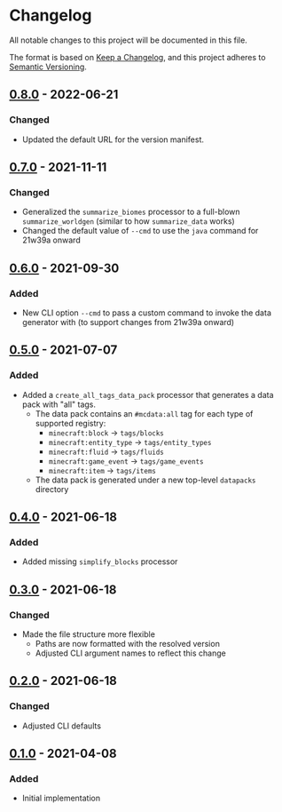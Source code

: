 # Changelog

All notable changes to this project will be documented in this file.

The format is based on [Keep a Changelog](https://keepachangelog.com/en/1.0.0/), and this project adheres to [Semantic Versioning](https://semver.org/spec/v2.0.0.html).

## [0.8.0] - 2022-06-21

### Changed

- Updated the default URL for the version manifest.

## [0.7.0] - 2021-11-11

### Changed

- Generalized the `summarize_biomes` processor to a full-blown `summarize_worldgen` (similar to how `summarize_data` works)
- Changed the default value of `--cmd` to use the `java` command for 21w39a onward

## [0.6.0] - 2021-09-30

### Added

- New CLI option `--cmd` to pass a custom command to invoke the data generator with (to support changes from 21w39a onward)

## [0.5.0] - 2021-07-07

### Added

- Added a `create_all_tags_data_pack` processor that generates a data pack with "all" tags.
  - The data pack contains an `#mcdata:all` tag for each type of supported registry:
    - `minecraft:block` -> `tags/blocks`
    - `minecraft:entity_type` -> `tags/entity_types`
    - `minecraft:fluid` -> `tags/fluids`
    - `minecraft:game_event` -> `tags/game_events`
    - `minecraft:item` -> `tags/items`
  - The data pack is generated under a new top-level `datapacks` directory

## [0.4.0] - 2021-06-18

### Added

- Added missing `simplify_blocks` processor

## [0.3.0] - 2021-06-18

### Changed

- Made the file structure more flexible
  - Paths are now formatted with the resolved version
  - Adjusted CLI argument names to reflect this change

## [0.2.0] - 2021-06-18

### Changed

- Adjusted CLI defaults

## [0.1.0] - 2021-04-08

### Added

- Initial implementation

[unreleased]: https://github.com/Arcensoth/mcgen/compare/v0.8.0...HEAD
[0.8.0]: https://github.com/Arcensoth/mcgen/compare/v0.7.0...v0.8.0
[0.7.0]: https://github.com/Arcensoth/mcgen/compare/v0.6.0...v0.7.0
[0.6.0]: https://github.com/Arcensoth/mcgen/compare/v0.5.0...v0.6.0
[0.5.0]: https://github.com/Arcensoth/mcgen/compare/v0.4.0...v0.5.0
[0.4.0]: https://github.com/Arcensoth/mcgen/compare/v0.3.0...v0.4.0
[0.3.0]: https://github.com/Arcensoth/mcgen/compare/v0.2.0...v0.3.0
[0.2.0]: https://github.com/Arcensoth/mcgen/compare/v0.1.0...v0.2.0
[0.1.0]: https://github.com/Arcensoth/mcgen/releases/tag/v0.1.0
